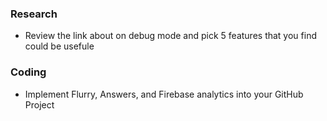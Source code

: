 ### Research ###
* Review the link about on debug mode and pick 5 features that you find could be usefule

### Coding ###
* Implement Flurry, Answers, and Firebase  analytics into your GitHub Project